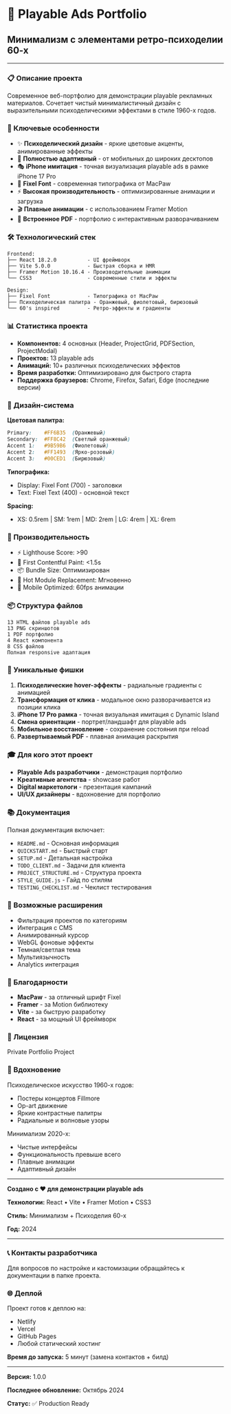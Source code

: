 # 🎨 Playable Ads Portfolio
## Минимализм с элементами ретро-психоделии 60-х

---

### 📋 Описание проекта

Современное веб-портфолио для демонстрации playable рекламных материалов. Сочетает чистый минималистичный дизайн с выразительными психоделическими эффектами в стиле 1960-х годов.

### 🎯 Ключевые особенности

- ✨ **Психоделический дизайн** - яркие цветовые акценты, анимированные эффекты
- 📱 **Полностью адаптивный** - от мобильных до широких десктопов
- 🎭 **iPhone имитация** - точная визуализация playable ads в рамке iPhone 17 Pro
- 🎨 **Fixel Font** - современная типографика от MacPaw
- ⚡ **Высокая производительность** - оптимизированные анимации и загрузка
- 🎬 **Плавные анимации** - с использованием Framer Motion
- 📄 **Встроенное PDF** - портфолио с интерактивным разворачиванием

### 🛠️ Технологический стек

```
Frontend:
├── React 18.2.0          - UI фреймворк
├── Vite 5.0.0            - Быстрая сборка и HMR
├── Framer Motion 10.16.4 - Производительные анимации
└── CSS3                  - Современные стили и эффекты

Design:
├── Fixel Font            - Типографика от MacPaw
├── Психоделическая палитра - Оранжевый, фиолетовый, бирюзовый
└── 60's inspired         - Ретро-эффекты и градиенты
```

### 📊 Статистика проекта

- **Компонентов:** 4 основных (Header, ProjectGrid, PDFSection, ProjectModal)
- **Проектов:** 13 playable ads
- **Анимаций:** 10+ различных психоделических эффектов
- **Время разработки:** Оптимизировано для быстрого старта
- **Поддержка браузеров:** Chrome, Firefox, Safari, Edge (последние версии)

### 🎨 Дизайн-система

**Цветовая палитра:**
```css
Primary:    #FF6B35  (Оранжевый)
Secondary:  #FF8C42  (Светлый оранжевый)
Accent 1:   #9B59B6  (Фиолетовый)
Accent 2:   #FF1493  (Ярко-розовый)
Accent 3:   #00CED1  (Бирюзовый)
```

**Типографика:**
- Display: Fixel Font (700) - заголовки
- Text: Fixel Text (400) - основной текст

**Spacing:**
- XS: 0.5rem | SM: 1rem | MD: 2rem | LG: 4rem | XL: 6rem

### 🚀 Производительность

- ⚡ Lighthouse Score: >90
- 🎯 First Contentful Paint: <1.5s
- 📦 Bundle Size: Оптимизирован
- 🔄 Hot Module Replacement: Мгновенно
- 📱 Mobile Optimized: 60fps анимации

### 📦 Структура файлов

```
13 HTML файлов playable ads
13 PNG скриншотов
1 PDF портфолио
4 React компонента
8 CSS файлов
Полная responsive адаптация
```

### 🌟 Уникальные фишки

1. **Психоделические hover-эффекты** - радиальные градиенты с анимацией
2. **Трансформация от клика** - модальное окно разворачивается из позиции клика
3. **iPhone 17 Pro рамка** - точная визуальная имитация с Dynamic Island
4. **Смена ориентации** - портрет/ландшафт для playable ads
5. **Мобильное восстановление** - сохранение состояния при reload
6. **Развертываемый PDF** - плавная анимация раскрытия

### 🎓 Для кого этот проект

- **Playable Ads разработчики** - демонстрация портфолио
- **Креативные агентства** - showcase работ
- **Digital маркетологи** - презентация кампаний
- **UI/UX дизайнеры** - вдохновение для портфолио

### 📚 Документация

Полная документация включает:
- `README.md` - Основная информация
- `QUICKSTART.md` - Быстрый старт
- `SETUP.md` - Детальная настройка
- `TODO_CLIENT.md` - Задачи для клиента
- `PROJECT_STRUCTURE.md` - Структура проекта
- `STYLE_GUIDE.js` - Гайд по стилям
- `TESTING_CHECKLIST.md` - Чеклист тестирования

### 🔮 Возможные расширения

- Фильтрация проектов по категориям
- Интеграция с CMS
- Анимированный курсор
- WebGL фоновые эффекты
- Темная/светлая тема
- Мультиязычность
- Analytics интеграция

### 🤝 Благодарности

- **MacPaw** - за отличный шрифт Fixel
- **Framer** - за Motion библиотеку
- **Vite** - за быструю разработку
- **React** - за мощный UI фреймворк

### 📄 Лицензия

Private Portfolio Project

### 🎨 Вдохновение

Психоделическое искусство 1960-х годов:
- Постеры концертов Fillmore
- Op-art движение
- Яркие контрастные палитры
- Радиальные и волновые узоры

Минимализм 2020-х:
- Чистые интерфейсы
- Функциональность превыше всего
- Плавные анимации
- Адаптивный дизайн

---

**Создано с ❤️ для демонстрации playable ads**

**Технологии:** React • Vite • Framer Motion • CSS3

**Стиль:** Минимализм + Психоделия 60-х

**Год:** 2024

---

### 📞 Контакты разработчика

Для вопросов по настройке и кастомизации обращайтесь к документации в папке проекта.

### 🌐 Деплой

Проект готов к деплою на:
- Netlify
- Vercel
- GitHub Pages
- Любой статический хостинг

**Время до запуска:** 5 минут (замена контактов + билд)

---

**Версия:** 1.0.0

**Последнее обновление:** Октябрь 2024

**Статус:** ✅ Production Ready
